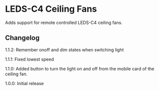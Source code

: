 # LEDS-C4 Ceiling Fans

Adds support for remote controlled LEDS-C4 ceiling fans.

## Changelog ##

1.1.2: Remember onoff and dim states when switching light

1.1.1: Fixed lowest speed

1.1.0: Added button to turn the light on and off from the mobile card of the ceiling fan.

1.0.0: Initial release
